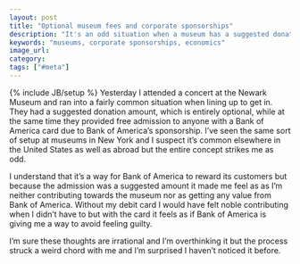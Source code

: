 ```yaml
---
layout: post
title: "Optional museum fees and corporate sponsorships"
description: "It's an odd situation when a museum has a suggested donation amount as an entry fee yet you still get in via a corporate sponsorship."
keywords: "museums, corporate sponsorships, economics"
image_url:
category:
tags: ["#meta"]
---
```

{% include JB/setup %}
Yesterday I attended a concert at the Newark Museum and ran into a fairly common situation when lining up to get in. They had a suggested donation amount, which is entirely optional, while at the same time they provided free admission to anyone with a Bank of America card due to Bank of America’s sponsorship. I’ve seen the same sort of setup at museums in New York and I suspect it’s common elsewhere in the United States as well as abroad but the entire concept strikes me as odd.

I understand that it’s a way for Bank of America to reward its customers but because the admission was a suggested amount it made me feel as as I’m neither contributing towards the museum nor as getting any value from Bank of America. Without my debit card I would have felt noble contributing when I didn’t have to but with the card it feels as if Bank of America is giving me a way to avoid feeling guilty.

I’m sure these thoughts are irrational and I’m overthinking it but the process struck a weird chord with me and I’m surprised I haven’t noticed it before.

